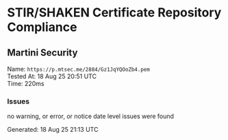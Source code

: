 # STIR/SHAKEN Certificate Repository Compliance

## Martini Security

Name: `https://p.mtsec.me/2884/Gz1JqYQOoZb4.pem`\
Tested At: 18 Aug 25 20:51 UTC\
Time: 220ms

### Issues

no warning, or error, or notice date level issues were found

Generated: 18 Aug 25 21:13 UTC